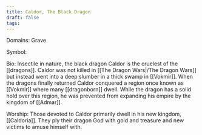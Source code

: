 ```yaml
---
title: Caldor, The Black Dragon
draft: false
tags:
---
```

 
Domains: Grave

Symbol: 

Bio: Insectile in nature, the black dragon Caldor is the cruelest of the [[dragons]]. Caldor was not killed in [[The Dragon Wars|/The Dragon Wars]] but instead went into a deep slumber in a thick swamp in [[Vokmir]]. When the dragons finally returned Caldor conquered a region once known as [[Vokmir]] where many [[dragonborn]] dwell. While the dragon has a solid hold over this region, he was prevented from expanding his empire by the kingdom of [[Admar]]. 

Worship: Those devoted to Caldor primarily dwell in his new kingdom, [[Caldoria]]. They ply their dragon God with gold and treasure and new victims to amuse himself with. 